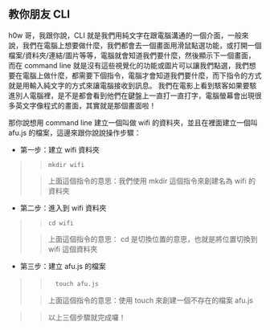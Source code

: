 ## 教你朋友 CLI
h0w 哥，我跟你說，CLI 就是我們用純文字在跟電腦溝通的一個介面，一般來說，我們在電腦上想要做什麼，我們都會去一個畫面用滑鼠點選功能，或打開一個檔案/資料夾/連結/圖片等等，電腦就會知道我們要什麼，然後顯示下一個畫面，而在 command line 就是沒有這些視覺化的功能或圖片可以讓我們點選，我們想要在電腦上做什麼，都需要下個指令，電腦才會知道我們要什麼，而下指令的方式就是用輸入純文字的方式來讓電腦接收到訊息。
我們在電影上看到駭客如果要駭進別人電腦裡，是不是都會看到他們在鍵盤上一直打一直打字，電腦螢幕會出現很多英文字像程式的畫面，其實就是那個畫面啦！

那你說想用 command line 建立一個叫做 wifi 的資料夾，並且在裡面建立一個叫 afu.js 的檔案，這邊來跟你說說操作步驟：

* 第一步：建立 wifi 資料夾
>>`mkdir wifi`
>
>>上面這個指令的意思：我們使用 mkdir 這個指令來創建名為 wifi 的資料夾

* 第二步：進入到 wifi 資料夾
>>`cd wifi`
>
>>上面這個指令的意思： cd 是切換位置的意思，也就是將位置切換到 wifi 這個資料夾

* 第三步：建立 afu.js 的檔案
>>　`touch afu.js`
>
>>上面這個指令的意思：使用 touch 來創建一個不存在的檔案 afu.js 

>>以上三個步驟就完成囉！